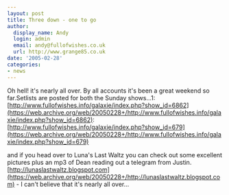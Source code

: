 ```yaml
---
layout: post
title: Three down - one to go
author:
  display_name: Andy
  login: admin
  email: andy@fullofwishes.co.uk
  url: http://www.grange85.co.uk
date: '2005-02-28'
categories:
- news
---
```

Oh hell! it's nearly all over. By all accounts it's been a great weekend so far.Setlists are posted for both the Sunday shows...1: [http://www.fullofwishes.info/galaxie/index.php?show_id=6862](https://web.archive.org/web/20050228+/http://www.fullofwishes.info/galaxie/index.php?show_id=6862): [http://www.fullofwishes.info/galaxie/index.php?show_id=679](https://web.archive.org/web/20050228+/http://www.fullofwishes.info/galaxie/index.php?show_id=679)

and if you head over to Luna's Last Waltz you can check out some excellent pictures plus an mp3 of Dean reading out a telegram from Justin. [http://lunaslastwaltz.blogspot.com](https://web.archive.org/web/20050228+/http://lunaslastwaltz.blogspot.com) - I can't believe that it's nearly all over...
